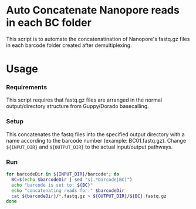 # Auto Concatenate Nanopore reads in each BC folder
This script is to automate the concatenatination of Nanopore's fastq.gz files in each barcode folder created after demultiplexing.

# Usage
### Requirements
This script requires that fastq.gz files are arranged in the normal output/directory structure from Guppy/Dorado basecalling. 

### Setup
This concatenates the fastq files into the specified output directory with a name according to the barcode number (example: BC01.fastq.gz).
Change `${INPUT_DIR}` and `${OUTPUT_DIR}` to the actual input/output pathways.

### Run
```bash
for barcodeDir in ${INPUT_DIR}/barcode*; do
  BC=$(echo $barcodeDir | sed "s|.*barcode|BC|")
  echo "barcode is set to: ${BC}"
  echo "concatenating reads for:" $barcodeDir
  cat ${barcodeDir}/*.fastq.gz > ${OUTPUT_DIR}/${BC}.fastq.gz
done
